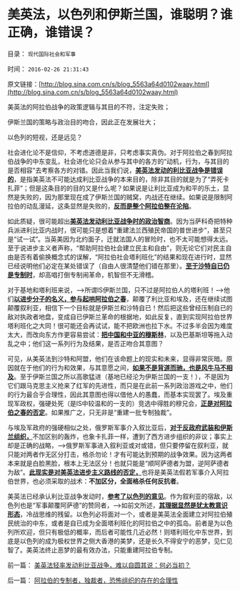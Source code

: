 # 美英法，以色列和伊斯兰国，谁聪明？谁正确，谁错误？

目录： `现代国际社会和军事` 

时间： `2016-02-26 21:31:43` 

原文链接：[http://blog.sina.com.cn/s/blog_5563a64d0102waay.html](http://blog.sina.com.cn/s/blog_5563a64d0102waay.html)

美英法的阿拉伯战争的政策逻辑与其目的不符，注定失败；

伊斯兰国的策略与政治目的吻合，因此正在发展壮大；

以色列的短视，还是远见？

社会进化论不是信仰，不考虑道德是非，只考虑事实真伪。对于阿拉伯之春到阿拉伯战争的中东变乱，社会进化论只会从参与其中的各方的“动机，行为，与其目的是否相容”去考察各方的对错。因此当我们说，[**美英法发动的利比亚战争是错误的**](../../../2016/2/15/回顾利比亚战争，美英法悍然打开了潘多拉之盒；.md)，是指美英法不可能达成利比亚战争的本来目的，除非其目的就是为了“弄死卡扎菲”；但是这条目的的目的又是什么呢？如果说是让利比亚成为和平的乐土，显然是失败的，因为那里现在成了伊斯兰国的贼窝，内战还在继续。如果说是限制阿拉伯的动乱漫延，这条显然是失败的，[**反而是整个阿拉伯整在沦陷**](../../../2016/2/17/“多数人暴政＝公有制民主＝人民民主专政”是较坏的专制；.md)。

如此质疑，很可能超出[**美英法发动利比亚战争时的政治智商**](../../../2011/10/21/利比亚战争非法透支了联合国的政治信用.md)。因为当萨科奇把特种兵派进利比亚内战时，很可能只是想着“重建法兰西殖民帝国的普世进步”，甚至只是“试一试”。当英美因为北约面子，迁就法国人的冒险时，也不太可能想得太远。至于说进步主义者声称，“帮助阿拉伯社会建立民主和自由”，则无论它们对民主自由是否有着偷换概念式的误解，“阿拉伯社会塔利班化”的结果和现在进行时，显然已经说明他们必定在某处错误了（自由人很清楚他们错在那里）。[**至于沙特自已仍是专制时**](../../../2016/2/19/利比亚战争，美英法不是侵略者.md)，却高唱打倒专制闹革命，机智但不无滑稽。

对于基地和塔利班来说，——>所谓IS伊斯兰国，只不过是阿拉伯人的塔利班！——>他们[**以进步分子的名义，参与起哄阿拉伯之春**](../../../2011/4/10/利比亚的“和平示威”不一定很和平.md)，颠覆了利比亚和埃及，还在继续试图颠覆叙利亚，相信下一个目标就是伊斯兰和沙特自已！然后把这些曾经压制自已的敌对执政者地盘，变成自已伊斯兰革命的根据地，如此反复，直到实现阿拉伯世界塔利班化之大同！很可能还会再试试，能不把欧洲也拉下水。不过多半会因为难度太大，而改向东方作更容易尝试：[**把中国和中亚的穆斯林**](../../../2009/7/11/政府在疆乱事件应对得当.md)，以及巴基斯坦等拖入动乱之中；他们这一系列行为及结果，是否正吻合其意图？

可见，从美英法到沙特和阿盟，他们在该命题上的现实和未来，显得非常灰暗。原因就在于他们的行为和效果，与其意愿之间，[**如果不是背道而驰，也是风牛马不相及**](../../../2011/11/16/后进国家的资本主义政权难以建立.md)。至于伊斯兰国之所以高歌猛进（基地已经沦为伊斯兰国的一支！），不是因为它们跟马克思主义抢来了红军的先进性，而只是在此前一系列政治游戏之中，他们的行为最合乎合理性，因此其意图也得以借他人的愚蠢，而基本实现罢了。埃及重现军政权，强硬处死（是IS中较温和的一支的）竞选中得胜的穆兄会，[**正是对阿拉伯之春的否定**](../../../2013/10/22/旧制度换种形式称改革，换批人叫革命，及黄宗羲定律和反谷物法.md)。如果推广之，只无非是“重建一批专制独裁”。

与埃及军政府的强硬相似之处，俄罗斯军事介入叙比亚后，[**对于反政府武装和伊斯兰组织，**](../../../2011/10/29/道德社会中的“打倒”和“平反”是啥回事？.md)不加区别的轰炸，也象卡扎菲一样，遭到了西方进步组织的非议；事实上却是正确的战略，——>俄罗斯军事进入叙利亚或对或错，但只要停留在叙利亚，就只能对两者作无区分打击，格杀勿论！才有可能达到预期的战争效果。因为这两者本来就是白脸黑脸，根本上无法区分！也就只能是“顺阿萨德者为盟，逆阿萨德者为敌”。[**此现实是对美英法进步主义路线的否定，**](../../../2011/10/27/所谓的“人民群众运动”，绝大部分是民粹运动.md)也将是美英法假若军事介入阿拉伯世界，也必须采取的战术：**不加区分，全面格杀任何反抗者**。

美英法已经承认利比亚战争发动时，[**参考了以色列的意见**](../../../2011/9/29/以色列社会“民主”是假象，以色列内战的危险.md)。作为叙利亚的宿敌，以色列也是“军事颠覆阿萨德”的赞同者，——>如前文所述，[**其理据显然是犹太教意识形态**](../../../2011/4/10/利比亚是一场没有红线的意识形态战争.md)，冷战思维的残留。以色列必将面对一个，或者是美英法全面建立对阿拉伯殖民统治的中东，或者是自已成为全面塔利班化的阿拉伯之中的孤岛。前者是为以色列所欢迎，但只有极低的概率，而后者可能性几近必然！则塔利班化中东世界，到底是以色列的成为极权世界之侧大香港的美梦，还是长久不得安宁的恶梦，见仁见智了。美英法终止恶梦的最有效办法，只能重建阿拉伯专制。

前一篇： [美英法轻率发动利比亚战争，难以自圆其说：何必当初？](../../../2016/2/26/美英法轻率发动利比亚战争，难以自圆其说：何必当初？.md)

后一篇： [阿拉伯的专制者，独裁者，恐怖组织的存在的合理性](../../../2016/2/25/阿拉伯的专制者，独裁者，恐怖组织的存在的合理性.md)

